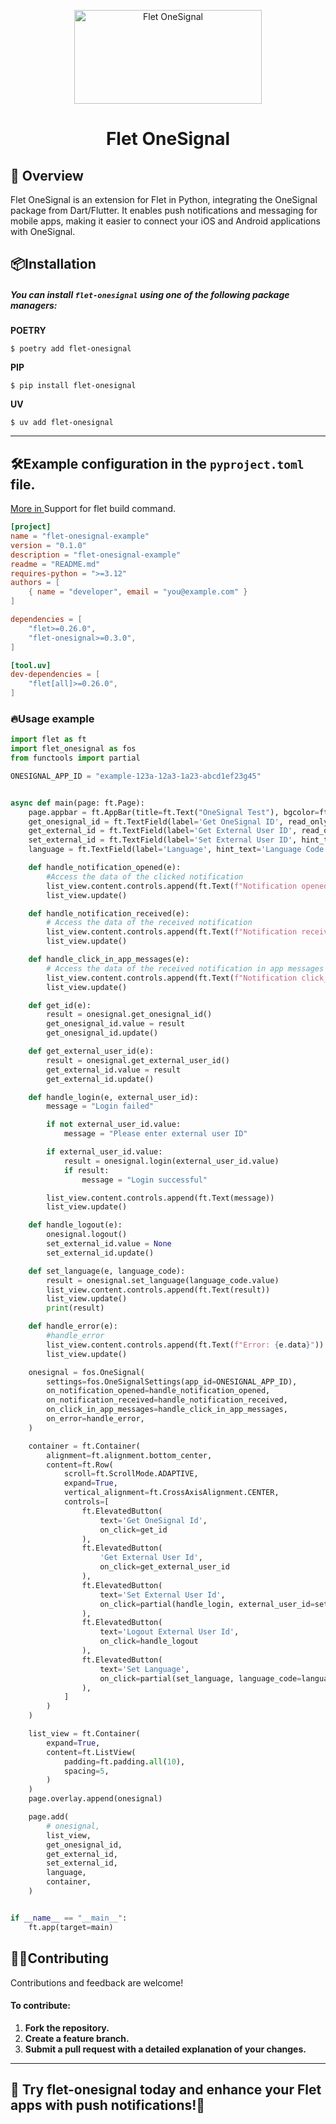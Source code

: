 <p align="center"><img src="https://github.com/user-attachments/assets/ee3f4caf-10a7-4c58-948d-6a59fda97850" width="300" height="150" alt="Flet OneSignal"></p>


<h1 align="center"> Flet OneSignal </h1>

## 📖 Overview

Flet OneSignal is an extension for Flet in Python, integrating the OneSignal package from Dart/Flutter. It enables push notifications and messaging for mobile apps, making it easier to connect your iOS and Android applications with OneSignal.

## 📦Installation
##### You can install `flet-onesignal` using one of the following package managers:

**POETRY**

```console
$ poetry add flet-onesignal
```

**PIP**

```console
$ pip install flet-onesignal
```

**UV**

```console
$ uv add flet-onesignal
```

---

## 🛠️Example configuration in the `pyproject.toml` file.

[More in ](https://flet.dev/blog/pyproject-toml-support-for-flet-build-command/) Support for flet build command.

```toml
[project]
name = "flet-onesignal-example"
version = "0.1.0"
description = "flet-onesignal-example"
readme = "README.md"
requires-python = ">=3.12"
authors = [
    { name = "developer", email = "you@example.com" }
]

dependencies = [
    "flet>=0.26.0",
    "flet-onesignal>=0.3.0",
]

[tool.uv]
dev-dependencies = [
    "flet[all]>=0.26.0",
]

```

### 🔥Usage example

```Python
import flet as ft
import flet_onesignal as fos
from functools import partial

ONESIGNAL_APP_ID = "example-123a-12a3-1a23-abcd1ef23g45"


async def main(page: ft.Page):
    page.appbar = ft.AppBar(title=ft.Text("OneSignal Test"), bgcolor=ft.Colors.BLUE_700, color=ft.Colors.WHITE)
    get_onesignal_id = ft.TextField(label='Get OneSignal ID', read_only=True)
    get_external_id = ft.TextField(label='Get External User ID', read_only=True, ignore_pointers=True)
    set_external_id = ft.TextField(label='Set External User ID', hint_text='User ID')
    language = ft.TextField(label='Language', hint_text='Language Code (en)', value='en', color=ft.Colors.GREEN)

    def handle_notification_opened(e):
        #Access the data of the clicked notification
        list_view.content.controls.append(ft.Text(f"Notification opened: {e.notification_opened}"))
        list_view.update()

    def handle_notification_received(e):
        # Access the data of the received notification
        list_view.content.controls.append(ft.Text(f"Notification received: {e.notification_received}"))
        list_view.update()

    def handle_click_in_app_messages(e):
        # Access the data of the received notification in app messages
        list_view.content.controls.append(ft.Text(f"Notification click_in_app_messages: {e.click_in_app_messages}"))
        list_view.update()

    def get_id(e):
        result = onesignal.get_onesignal_id()
        get_onesignal_id.value = result
        get_onesignal_id.update()

    def get_external_user_id(e):
        result = onesignal.get_external_user_id()
        get_external_id.value = result
        get_external_id.update()

    def handle_login(e, external_user_id):
        message = "Login failed"

        if not external_user_id.value:
            message = "Please enter external user ID"

        if external_user_id.value:
            result = onesignal.login(external_user_id.value)
            if result:
                message = "Login successful"

        list_view.content.controls.append(ft.Text(message))
        list_view.update()

    def handle_logout(e):
        onesignal.logout()
        set_external_id.value = None
        set_external_id.update()

    def set_language(e, language_code):
        result = onesignal.set_language(language_code.value)
        list_view.content.controls.append(ft.Text(result))
        list_view.update()
        print(result)

    def handle_error(e):
        #handle_error
        list_view.content.controls.append(ft.Text(f"Error: {e.data}"))
        list_view.update()

    onesignal = fos.OneSignal(
        settings=fos.OneSignalSettings(app_id=ONESIGNAL_APP_ID),
        on_notification_opened=handle_notification_opened,
        on_notification_received=handle_notification_received,
        on_click_in_app_messages=handle_click_in_app_messages,
        on_error=handle_error,
    )

    container = ft.Container(
        alignment=ft.alignment.bottom_center,
        content=ft.Row(
            scroll=ft.ScrollMode.ADAPTIVE,
            expand=True,
            vertical_alignment=ft.CrossAxisAlignment.CENTER,
            controls=[
                ft.ElevatedButton(
                    text='Get OneSignal Id',
                    on_click=get_id
                ),
                ft.ElevatedButton(
                    'Get External User Id',
                    on_click=get_external_user_id
                ),
                ft.ElevatedButton(
                    text='Set External User Id',
                    on_click=partial(handle_login, external_user_id=set_external_id)
                ),
                ft.ElevatedButton(
                    text='Logout External User Id',
                    on_click=handle_logout
                ),
                ft.ElevatedButton(
                    text='Set Language',
                    on_click=partial(set_language, language_code=language)
                ),
            ]
        )
    )

    list_view = ft.Container(
        expand=True,
        content=ft.ListView(
            padding=ft.padding.all(10),
            spacing=5,
        )
    )
    page.overlay.append(onesignal)

    page.add(
        # onesignal,
        list_view,
        get_onesignal_id,
        get_external_id,
        set_external_id,
        language,
        container,
    )


if __name__ == "__main__":
    ft.app(target=main)

```
## 🤝🏽Contributing
Contributions and feedback are welcome! 

#### To contribute:

1. **Fork the repository.**
2. **Create a feature branch.**
3. **Submit a pull request with a detailed explanation of your changes.**

---

## 🚀 Try **flet-onesignal** today and enhance your Flet apps with push notifications!🔔 
